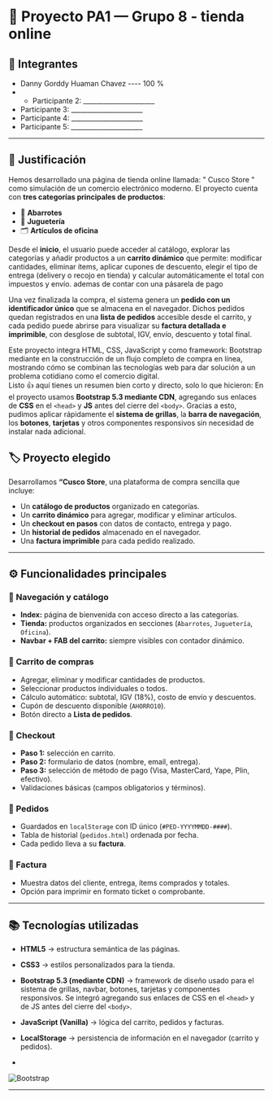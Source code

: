 # 🛒 Proyecto PA1 — Grupo 8 - tienda online 

## 👥 Integrantes
- Danny Gorddy Huaman Chavez  ----  100 %
- - Participante 2: ______________________  
- Participante 3: ______________________  
- Participante 4: ______________________  
- Participante 5: ______________________  

---

## 📌 Justificación

Hemos desarrollado una página de tienda online llamada: " Cusco Store " como simulación de un comercio electrónico moderno. El proyecto cuenta con **tres categorías principales de productos**:  

- 🥫 **Abarrotes**  
- 🧸 **Juguetería**  
- 🗂️ **Artículos de oficina**  

Desde el **inicio**, el usuario puede acceder al catálogo, explorar las categorías y añadir productos a un **carrito dinámico** que permite: modificar cantidades, eliminar ítems, aplicar cupones de descuento, elegir el tipo de entrega (delivery o recojo en tienda) y calcular automáticamente el total con impuestos y envío. ademas de contar con una pásarela de pago 

Una vez finalizada la compra, el sistema genera un **pedido con un identificador único** que se almacena en el navegador. Dichos pedidos quedan registrados en una **lista de pedidos** accesible desde el carrito, y cada pedido puede abrirse para visualizar su **factura detallada e imprimible**, con desglose de subtotal, IGV, envío, descuento y total final.  

Este proyecto integra HTML, CSS, JavaScript y como framework: Bootstrap mediante  en la construcción de un flujo completo de compra en línea, mostrando cómo se combinan las tecnologías web para dar solución a un problema cotidiano como el comercio digital.  
Listo 👍 aquí tienes un resumen bien corto y directo, solo lo que hicieron:
En el proyecto usamos **Bootstrap 5.3 mediante CDN**, agregando sus enlaces de **CSS** en el `<head>` y **JS** antes del cierre del `<body>`. Gracias a esto, pudimos aplicar rápidamente el **sistema de grillas**, la **barra de navegación**, los **botones**, **tarjetas** y otros componentes responsivos sin necesidad de instalar nada adicional.

## 🏷️ Proyecto elegido

Desarrollamos **“Cusco Store**, una plataforma de compra sencilla que incluye:  
- Un **catálogo de productos** organizado en categorías.  
- Un **carrito dinámico** para agregar, modificar y eliminar artículos.  
- Un **checkout en pasos** con datos de contacto, entrega y pago.  
- Un **historial de pedidos** almacenado en el navegador.  
- Una **factura imprimible** para cada pedido realizado.  

---
## ⚙️ Funcionalidades principales

### 🔹 Navegación y catálogo
- **Index:** página de bienvenida con acceso directo a las categorías.  
- **Tienda:** productos organizados en secciones (`Abarrotes`, `Juguetería`, `Oficina`).  
- **Navbar + FAB del carrito:** siempre visibles con contador dinámico.

### 🔹 Carrito de compras
- Agregar, eliminar y modificar cantidades de productos.  
- Seleccionar productos individuales o todos.  
- Cálculo automático: subtotal, IGV (18%), costo de envío y descuentos.  
- Cupón de descuento disponible (`AHORRO10`).  
- Botón directo a **Lista de pedidos**.

### 🔹 Checkout
- **Paso 1:** selección en carrito.  
- **Paso 2:** formulario de datos (nombre, email, entrega).  
- **Paso 3:** selección de método de pago (Visa, MasterCard, Yape, Plin, efectivo).  
- Validaciones básicas (campos obligatorios y términos).

### 🔹 Pedidos
- Guardados en `localStorage` con ID único (`#PED-YYYYMMDD-####`).  
- Tabla de historial (`pedidos.html`) ordenada por fecha.  
- Cada pedido lleva a su **factura**.

### 🔹 Factura
- Muestra datos del cliente, entrega, ítems comprados y totales.  
- Opción para imprimir en formato ticket o comprobante.  

---

## 📚 Tecnologías utilizadas
- **HTML5** → estructura semántica de las páginas.  
- **CSS3** → estilos personalizados para la tienda.  
- **Bootstrap 5.3 (mediante CDN)** → framework de diseño usado para el sistema de grillas, navbar, botones, tarjetas y componentes responsivos. Se integró agregando sus enlaces de CSS en el `<head>` y de JS antes del cierre del `<body>`.  
- **JavaScript (Vanilla)** → lógica del carrito, pedidos y facturas.  
- **LocalStorage** → persistencia de información en el navegador (carrito y pedidos).  

- 
![Bootstrap](https://img.shields.io/badge/Bootstrap-5.3-blueviolet?logo=bootstrap&logoColor=white)

---
